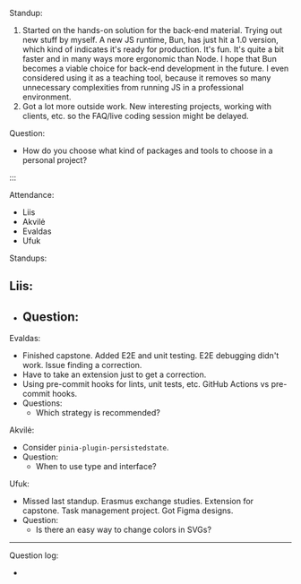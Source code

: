 Standup:

1. Started on the hands-on solution for the back-end material. Trying out new stuff by myself.
  A new JS runtime, Bun, has just hit a 1.0 version, which kind of indicates it's ready for production.
  It's fun. It's quite a bit faster and in many ways more ergonomic than Node. I hope that Bun becomes a viable
  choice for back-end development in the future. I even considered using it as a teaching tool, because it removes so
  many unnecessary complexities from running JS in a professional environment.
2. Got a lot more outside work. New interesting projects, working with clients, etc. so the FAQ/live coding session might be delayed.

Question:
- How do you choose what kind of packages and tools to choose in a personal project?

:::

Attendance:

- Liis
- Akvilė
- Evaldas
- Ufuk

Standups:

Liis:
-
- Question:
  -

Evaldas:

- Finished capstone. Added E2E and unit testing. E2E debugging didn't work. Issue finding a correction.
- Have to take an extension just to get a correction.
- Using pre-commit hooks for lints, unit tests, etc. GitHub Actions vs pre-commit hooks.
- Questions:
  - Which strategy is recommended?

Akvilė:

- Consider `pinia-plugin-persistedstate`.
- Question:
  - When to use type and interface?

Ufuk:

- Missed last standup. Erasmus exchange studies. Extension for capstone. Task management project. Got Figma designs.
- Question:
  - Is there an easy way to change colors in SVGs?

---

Question log:

-
